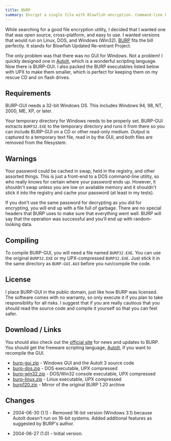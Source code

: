```yaml
---
title: BURP
summary: Encrypt a single file with Blowfish encryption. Command-line based, public domain, ported to many platforms.  I have also written a Windows GUI.
---
```


While searching for a good file encryption utility, I decided that I wanted one that was open source, cross-platform, and easy to use.  I wanted versions that would run on Linux, DOS, and Windows (Win32).  [BURP](http://www.geodyssey.com/cryptography/cryptography.html) fits the bill perfectly.  It stands for Blowfish Updated Re-entrant Project.

The only problem was that there was no GUI for Windows.  Not a problem!  I quickly designed one in [AutoIt](http://www.autoitscript.com/), which is a wonderful scripting language.  Now there is BURP-GUI.  I also packed the BURP executables listed below with UPX to make them smaller, which is perfect for keeping them on my rescue CD and on flash drives.


Requirements
------------

BURP-GUI needs a 32-bit Windows OS.  This includes Windows 94, 98, NT, 2000, ME, XP, or later.

Your temporary directory for Windows needs to be properly set.  BURP-GUI extracts `BURP32.EXE` to the temporary directory and runs it from there so you can include BURP-GUI on a CD or other read-only medium.  Output is captured to a temporary text file, read in by the GUI, and both files are removed from the filesystem.


Warnings
--------

Your password could be cached in swap, held in the registry, and other assorted things.  This is just a front-end to a DOS command-line utility, so who really knows for certain where your password ends up.  However, it shouldn't swap unless you are low on available memory and it shouldn't stick it into the registry and cache your password (at least in my tests).

If you don't use the same password for decrypting as you did for encrypting, you will end up with a file full of garbage.  There are no special headers that BURP uses to make sure that everything went well.  BURP will say that the operation was successful and you'll end up with random-looking data.


Compiling
---------

To compile BURP-GUI, you will need a file named `BURP32.EXE`.  You can use the original `BURP32.EXE` or my UPX-compressed `BURP32.EXE`.  Just stick it in the same directory as `BURP-GUI.AU3` before you run/compile the code.


License
-------

I place BURP-GUI in the public domain, just like how BURP was licensed.  The software comes with no warranty, so only execute it if you plan to take responsibility for all risks.  I suggest that if you are really cautious that you should read the source code and compile it yourself so that you can feel safer.


Download / Links
----------------

You should also check out the [official site](http://www.geodyssey.com/cryptography/cryptography.html) for news and updates to BURP.  You should get the freeware scripting language, [AutoIt](http://www.autoitscript.com/), if you want to recompile the GUI.

* [burp-gui.zip](burp-gui.zip) - Windows GUI and the AutoIt 3 source code
* [burp-dos.zip](burp-dos.zip) - DOS executable, UPX compressed
* [burp-win32.zip](burp-win32.zip) - DOS/Win32 console executable, UPX compressed
* [burp-linux.zip](burp-linux.zip) - Linux executable, UPX compressed
* [burp120.zip](burp120.zip) - Mirror of the original BURP 1.20 archive


Changes
-------

* 2004-06-30 (1.1) - Removed 16-bit version (Windows 3.1) because AutoIt doesn't run on 16-bit systems.  Added additional features as suggested by BURP's author.

* 2004-06-27 (1.0) - Initial version.
